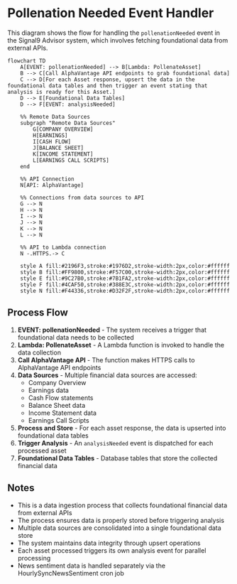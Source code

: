 # Pollenation Needed Event Handler

This diagram shows the flow for handling the `pollenationNeeded` event in the Signal9 Advisor system, which involves fetching foundational data from external APIs.

```mermaid
flowchart TD
    A[EVENT: pollenationNeeded] --> B[Lambda: PollenateAsset]
    B --> C[Call AlphaVantage API endpoints to grab foundational data]
    C --> D[For each Asset response, upsert the data in the foundational data tables and then trigger an event stating that analysis is ready for this Asset.]
    D --> E[Foundational Data Tables]
    D --> F[EVENT: analysisNeeded]
    
    %% Remote Data Sources
    subgraph "Remote Data Sources"
        G[COMPANY OVERVIEW]
        H[EARNINGS]
        I[CASH FLOW]
        J[BALANCE SHEET]
        K[INCOME STATEMENT]
        L[EARNINGS CALL SCRIPTS]
    end
    
    %% API Connection
    N[API: AlphaVantage]
    
    %% Connections from data sources to API
    G --> N
    H --> N
    I --> N
    J --> N
    K --> N
    L --> N
    
    %% API to Lambda connection
    N -.HTTPS.-> C
    
    style A fill:#2196F3,stroke:#1976D2,stroke-width:2px,color:#ffffff
    style B fill:#FF9800,stroke:#F57C00,stroke-width:2px,color:#ffffff
    style E fill:#9C27B0,stroke:#7B1FA2,stroke-width:2px,color:#ffffff
    style F fill:#4CAF50,stroke:#388E3C,stroke-width:2px,color:#ffffff
    style N fill:#F44336,stroke:#D32F2F,stroke-width:2px,color:#ffffff
```

## Process Flow

1. **EVENT: pollenationNeeded** - The system receives a trigger that foundational data needs to be collected
2. **Lambda: PollenateAsset** - A Lambda function is invoked to handle the data collection
3. **Call AlphaVantage API** - The function makes HTTPS calls to AlphaVantage API endpoints
4. **Data Sources** - Multiple financial data sources are accessed:
   - Company Overview
   - Earnings data
   - Cash Flow statements
   - Balance Sheet data
   - Income Statement data
   - Earnings Call Scripts
5. **Process and Store** - For each asset response, the data is upserted into foundational data tables
6. **Trigger Analysis** - An `analysisNeeded` event is dispatched for each processed asset
7. **Foundational Data Tables** - Database tables that store the collected financial data

## Notes

- This is a data ingestion process that collects foundational financial data from external APIs
- The process ensures data is properly stored before triggering analysis
- Multiple data sources are consolidated into a single foundational data store
- The system maintains data integrity through upsert operations
- Each asset processed triggers its own analysis event for parallel processing
- News sentiment data is handled separately via the HourlySyncNewsSentiment cron job 